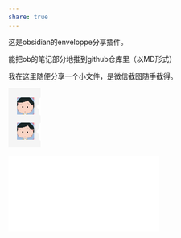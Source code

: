 ```yaml
---  
share: true  
---  
```

这是obsidian的enveloppe分享插件。  
  
能把ob的笔记部分地推到github仓库里（以MD形式）  
  
我在这里随便分享一个小文件，是微信截图随手截得。  
  
![xxx](./xxx.png)  
  
![给张宝莹Jul (33)](./%E7%BB%99%E5%BC%A0%E5%AE%9D%E8%8E%B9Jul%20(33).pdf)